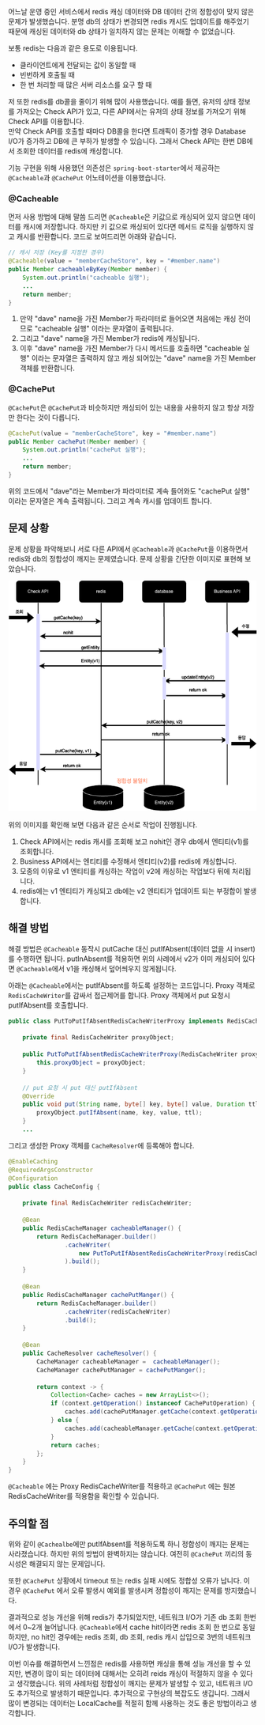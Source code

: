 어느날 운영 중인 서비스에서 redis 캐싱 데이터와 DB 데이터 간의 정합성이 맞지 않은 문제가 발생했습니다.
분명 db의 상태가 변경되면 redis 캐시도 업데이트를 해주었기 때문에 캐싱된 데이터와 db 상태가 일치하지 않는 문제는 이해할 수 없었습니다. 

보통 redis는 다음과 같은 용도로 이용됩니다. 
- 클라이언트에게 전달되는 값이 동일할 때
- 빈번하게 호출될 때 
- 한 번 처리할 때 많은 서버 리소스를 요구 할 때

저 또한 redis를 db콜을 줄이기 위해 많이 사용했습니다. 예를 들면, 유저의 상태 정보를 가져오는 Check API가 있고, 다른 API에서는 유저의 상태 정보를 가져오기 위해 Check API를 이용합니다.  
만약 Check API를 호출할 때마다 DB콜을 한다면 트래픽이 증가할 경우 Database I/O가 증가하고 DB에 큰 부하가 발생할 수 있습니다. 그래서 Check API는 한번 DB에서 조회한 데이터를 redis에 캐싱합니다.  

기능 구현을 위해 사용했던 의존성은 ```spring-boot-starter```에서 제공하는 
```@Cacheable```과 ```@CachePut``` 어노테이션을 이용했습니다.

### @Cacheable
먼저 사용 방법에 대해 말씀 드리면 ```@Cacheable```은 키값으로 캐싱되어 있지 않으면 데이터를 캐시에 저장합니다. 하지만 키 값으로 캐싱되어 있다면 메서드 로직을 실행하지 않고 캐시를 반환합니다. 
코드로 보여드리면 아래와 같습니다. 
```java
// 캐시 저장 (Key를 지정한 경우)
@Cacheable(value = "memberCacheStore", key = "#member.name")
public Member cacheableByKey(Member member) {
    System.out.println("cacheable 실행");
    ...
    return member;
}
```
1. 만약 "dave" name을 가진 Member가 파라미터로 들어오면 처음에는 캐싱 전이므로 "cacheable 실행" 이라는 문자열이 출력됩니다.
2. 그리고 "dave" name을 가진 Member가 redis에 캐싱됩니다. 
3. 이후 "dave" name을 가진 Member가 다시 메서드를 호출하면 "cacheable 실행" 이라는 문자열은 출력하지 않고 캐싱 되어있는 "dave" name을 가진 Member 객체를 반환합니다. 

### @CachePut
```@CachePut```은 ```@CachePut```과 비슷하지만 캐싱되어 있는 내용을 사용하지 않고 항상 저장만 한다는 것이 다릅니다. 
```java
@CachePut(value = "memberCacheStore", key = "#member.name")
public Member cachePut(Member member) {
    System.out.println("cachePut 실행");
    ...
    return member;
}
```

위의 코드에서 "dave"라는 Member가 파라미터로 계속 들어와도 "cachePut 실행" 이라는 문자열은 계속 출력됩니다. 
그리고 계속 캐시를 업데이트 합니다.

## 문제 상황 
문제 상황을 파악해보니 서로 다른 API에서 ```@Cacheable```과 ```@CachePut```을 이용하면서 redis와 db의 정합성이 깨지는 문제였습니다. 
문제 상황을 간단한 이미지로 표현해 보았습니다. 

![img.png](images/img_2.png)

위의 이미지를 확인해 보면 다음과 같은 순서로 작업이 진행됩니다.  
1. Check API에서는 redis 캐시를 조회해 보고 nohit인 경우 db에서 엔티티(v1)를 조회합니다.  
2. Business API에서는 엔티티를 수정해서 엔티티(v2)를 redis에 캐싱합니다.
3. 모종의 이유로 v1 엔티티를 캐싱하는 작업이 v2에 캐싱하는 작업보다 뒤에 처리됩니다. 
4. redis에는 v1 엔티티가 캐싱되고 db에는 v2 엔티티가 업데이트 되는 부정합이 발생합니다. 


## 해결 방법 

해결 방법은 ```@Cacheable``` 동작시 putCache 대신 putIfAbsent(데이터 없을 시 insert)를 수행하면 됩니다.
putInAbsent를 적용하면 위의 사례에서 v2가 이미 캐싱되어 있다면 ```@Cacheable```에서 v1을 캐싱해서 덮어씌우지 않게됩니다. 

아래는 ```@Cacheable```에서는 putIfAbsent를 하도록 설정하는 코드입니다. Proxy 객체로 ```RedisCacheWriter```를 감싸서 접근제어를 합니다. 
Proxy 객체에서 put 요청시 putIfAbsent를 호출합니다.  
```java
public class PutToPutIfAbsentRedisCacheWriterProxy implements RedisCacheWriter {

	private final RedisCacheWriter proxyObject;

	public PutToPutIfAbsentRedisCacheWriterProxy(RedisCacheWriter proxyObject) {
		this.proxyObject = proxyObject;
	}

	// put 요청 시 put 대신 putIfAbsent
	@Override
	public void put(String name, byte[] key, byte[] value, Duration ttl) {
		proxyObject.putIfAbsent(name, key, value, ttl);
	}
    ...
```

그리고 생성한 Proxy 객체를 ```CacheResolver```에 등록해야 합니다. 

```java
@EnableCaching
@RequiredArgsConstructor
@Configuration
public class CacheConfig {

	private final RedisCacheWriter redisCacheWriter;

	@Bean
	public RedisCacheManager cacheableManager() {
		return RedisCacheManager.builder()
				.cacheWriter(
					new PutToPutIfAbsentRedisCacheWriterProxy(redisCacheWriter)
				).build();
	}

	@Bean
	public RedisCacheManager cachePutManger() {
		return RedisCacheManager.builder()
				.cacheWriter(redisCacheWriter)
				.build();
	}

	@Bean
	public CacheResolver cacheResolver() {
		CacheManager cacheableManager =  cacheableManager();
		CacheManager cachePutManager = cachePutManger();

		return context -> {
			Collection<Cache> caches = new ArrayList<>();
			if (context.getOperation() instanceof CachePutOperation) {
				caches.add(cachePutManager.getCache(context.getOperation().getCacheNames().iterator().next()));
			} else {
				caches.add(cacheableManager.getCache(context.getOperation().getCacheNames().iterator().next()));
			}
			return caches;
		};
	}
}
```
```@Cacheable``` 에는 Proxy RedisCacheWriter를 적용하고 ```@CachePut``` 에는 원본 RedisCacheWriter를 적용함을 확인할 수 있습니다. 

## 주의할 점 
위와 같이 ```@Cachealbe```에만 putIfAbsent를 적용하도록 하니 정합성이 깨지는 문제는 사라졌습니다. 하지만 위의 방법이 완벽하지는 않습니다. 
여전히 ```@CachePut``` 끼리의 동시성은 해결되지 않는 문제입니다. 

또한 ```@CachePut``` 상황에서 timeout 또는 redis 실패 시에도 정합성 오류가 납니다. 이 경우 ```@CachePut``` 에서 오류 발생시 예외를 발생시켜 정합성이 깨지는 문제를 방지했습니다. 

결과적으로 성능 개선을 위해 redis가 추가되었지만, 네트워크 I/O가 기존 db 조회 한번에서 0~2개 늘어납니다. ```@Cacheable```에서 cache hit이라면 redis 조회 한 번으로 동일하지만, no hit인 경우에는 redis 조회, db 조회, redis 캐시 삽입으로 3번의 네트워크 I/O가 발생합니다. 

이번 이슈를 해결하면서 느낀점은 redis를 사용하면 캐싱을 통해 성능 개선을 할 수 있지만, 변경이 많이 되는 데이터에 대해서는 오히려 reids 캐싱이 적절하지 않을 수 있다고 생각했습니다. 
위의 사례처럼 정합성이 깨지는 문제가 발생할 수 있고, 네트워크 I/O도 추가적으로 발생하기 때문입니다. 추가적으로 구현상의 복잡도도 생깁니다. 
그래서 많이 변경되는 데이터는 LocalCache를 적절히 함께 사용하는 것도 좋은 방법이라고 생각합니다. 

